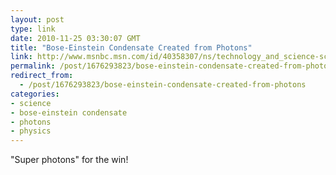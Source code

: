 ```yaml
---
layout: post
type: link
date: 2010-11-25 03:30:07 GMT
title: "Bose-Einstein Condensate Created from Photons"
link: http://www.msnbc.msn.com/id/40358307/ns/technology_and_science-science/
permalink: /post/1676293823/bose-einstein-condensate-created-from-photons
redirect_from: 
  - /post/1676293823/bose-einstein-condensate-created-from-photons
categories:
- science
- bose-einstein condensate
- photons
- physics
---
```

"Super photons" for the win!